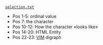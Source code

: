 [`selection.txt`](https://github.com/ReneNyffenegger/about-Unicode/blob/master/Codepoints/selection.txt)
  - Pos 1-5: ordinal value
  - Pos 7: the character
  - Pos 10-12: How the character «looks like»
  - Pos 14-20: HTML Entity
  - Pos 22-23: [VIM](https://github.com/ReneNyffenegger/about-vim) digraph
